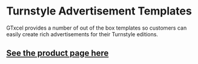 # Turnstyle Advertisement Templates

GTxcel provides a number of out of the box templates so customers can easily create rich advertisements for their Turnstyle editions. 

## [See the product page here](http://gtxcel.github.io/turnstyle_ad_templates/)

